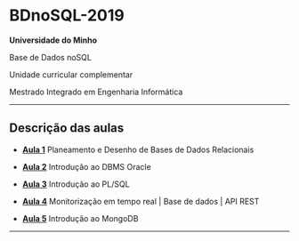 # BDnoSQL-2019

**Universidade do Minho**

Base de Dados noSQL

Unidade curricular complementar 

Mestrado Integrado em Engenharia Informática

---

## Descrição das aulas

- [**Aula 1**](https://github.com/Dukawp/BDnoSQL-2019/tree/master/aula1) Planeamento e Desenho de Bases de Dados Relacionais

- [**Aula 2**](https://github.com/Dukawp/BDnoSQL-2019/tree/master/aula2) Introdução ao DBMS Oracle

- [**Aula 3**](https://github.com/Dukawp/BDnoSQL-2019/tree/master/aula3) Introdução ao PL/SQL

- [**Aula 4**](https://github.com/Dukawp/BDnoSQL-2019/tree/master/aula4) Monitorização em tempo real | Base de dados | API REST

- [**Aula 5**](https://github.com/Dukawp/BDnoSQL-2019/tree/master/aula5) Introdução ao MongoDB


---


